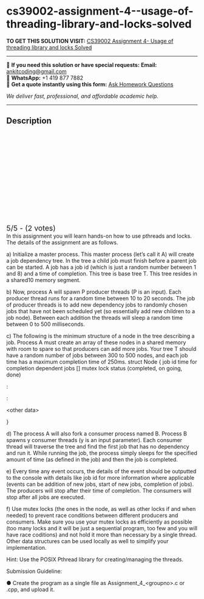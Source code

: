 # cs39002-assignment-4--usage-of-threading-library-and-locks-solved
**TO GET THIS SOLUTION VISIT:** [CS39002 Assignment 4- Usage of threading library and locks Solved](https://www.ankitcodinghub.com/product/cs39002-assignment-4-usage-of-threading-library-and-locks-solved-2/)


---

📩 **If you need this solution or have special requests:** **Email:** ankitcoding@gmail.com  
📱 **WhatsApp:** +1 419 877 7882  
📄 **Get a quote instantly using this form:** [Ask Homework Questions](https://www.ankitcodinghub.com/services/ask-homework-questions/)

*We deliver fast, professional, and affordable academic help.*

---

<h2>Description</h2>



<div class="kk-star-ratings kksr-auto kksr-align-center kksr-valign-top" data-payload="{&quot;align&quot;:&quot;center&quot;,&quot;id&quot;:&quot;116512&quot;,&quot;slug&quot;:&quot;default&quot;,&quot;valign&quot;:&quot;top&quot;,&quot;ignore&quot;:&quot;&quot;,&quot;reference&quot;:&quot;auto&quot;,&quot;class&quot;:&quot;&quot;,&quot;count&quot;:&quot;2&quot;,&quot;legendonly&quot;:&quot;&quot;,&quot;readonly&quot;:&quot;&quot;,&quot;score&quot;:&quot;5&quot;,&quot;starsonly&quot;:&quot;&quot;,&quot;best&quot;:&quot;5&quot;,&quot;gap&quot;:&quot;4&quot;,&quot;greet&quot;:&quot;Rate this product&quot;,&quot;legend&quot;:&quot;5\/5 - (2 votes)&quot;,&quot;size&quot;:&quot;24&quot;,&quot;title&quot;:&quot;CS39002 Assignment 4- Usage of threading library and locks Solved&quot;,&quot;width&quot;:&quot;138&quot;,&quot;_legend&quot;:&quot;{score}\/{best} - ({count} {votes})&quot;,&quot;font_factor&quot;:&quot;1.25&quot;}">

<div class="kksr-stars">

<div class="kksr-stars-inactive">
            <div class="kksr-star" data-star="1" style="padding-right: 4px">


<div class="kksr-icon" style="width: 24px; height: 24px;"></div>
        </div>
            <div class="kksr-star" data-star="2" style="padding-right: 4px">


<div class="kksr-icon" style="width: 24px; height: 24px;"></div>
        </div>
            <div class="kksr-star" data-star="3" style="padding-right: 4px">


<div class="kksr-icon" style="width: 24px; height: 24px;"></div>
        </div>
            <div class="kksr-star" data-star="4" style="padding-right: 4px">


<div class="kksr-icon" style="width: 24px; height: 24px;"></div>
        </div>
            <div class="kksr-star" data-star="5" style="padding-right: 4px">


<div class="kksr-icon" style="width: 24px; height: 24px;"></div>
        </div>
    </div>

<div class="kksr-stars-active" style="width: 138px;">
            <div class="kksr-star" style="padding-right: 4px">


<div class="kksr-icon" style="width: 24px; height: 24px;"></div>
        </div>
            <div class="kksr-star" style="padding-right: 4px">


<div class="kksr-icon" style="width: 24px; height: 24px;"></div>
        </div>
            <div class="kksr-star" style="padding-right: 4px">


<div class="kksr-icon" style="width: 24px; height: 24px;"></div>
        </div>
            <div class="kksr-star" style="padding-right: 4px">


<div class="kksr-icon" style="width: 24px; height: 24px;"></div>
        </div>
            <div class="kksr-star" style="padding-right: 4px">


<div class="kksr-icon" style="width: 24px; height: 24px;"></div>
        </div>
    </div>
</div>


<div class="kksr-legend" style="font-size: 19.2px;">
            5/5 - (2 votes)    </div>
    </div>
In this assignment you will learn hands-on how to use pthreads and locks. The details of the assignment are as follows.

a) Initialize a master process. This master process (let’s call it A) will create a job dependency tree. In the tree a child job must finish before a parent job can be started. A job has a job id (which is just a random number between 1 and 8) and a time of completion. This tree is base tree T. This tree resides in a shared10 memory segment.

b) Now, process A will spawn P producer threads (P is an input). Each producer thread runs for a random time between 10 to 20 seconds. The job of producer threads is to add new dependency jobs to randomly chosen jobs that have not been scheduled yet (so essentially add new children to a job node). Between each addition the threads will sleep a random time between 0 to 500 milliseconds.

c) The following is the minimum structure of a node in the tree describing a job. Process A must create an array of these nodes in a shared memory with room to spare so that producers can add more jobs. Your tree T should have a random number of jobs between 300 to 500 nodes, and each job time has a maximum completion time of 250ms. struct Node { job id time for completion dependent jobs [] mutex lock status (completed, on going, done)

:

:

&lt;other data&gt;

}

d) The process A will also fork a consumer process named B. Process B spawns y consumer threads (y is an input parameter). Each consumer thread will traverse the tree and find the first job that has no dependency and run it. While running the job, the process simply sleeps for the specified amount of time (as defined in the job) and then the job is completed.

e) Every time any event occurs, the details of the event should be outputted to the console with details like job id for more information where applicable (events can be addition of new jobs, start of new jobs, completion of jobs). The producers will stop after their time of completion. The consumers will stop after all jobs are executed.

f) Use mutex locks (the ones in the node, as well as other locks if and when needed) to prevent race conditions between different producers and consumers. Make sure you use your mutex locks as efficiently as possible (too many locks and it will be just a sequential program, too few and you will have race coditions) and not hold it more than necessary by a single thread. Other data structures can be used locally as well to simplify your implementation.

Hint: Use the POSIX Pthread library for creating/managing the threads.

Submission Guideline:

● Create the program as a single file as Assignment_4_&lt;groupno&gt;.c or .cpp, and upload it.
